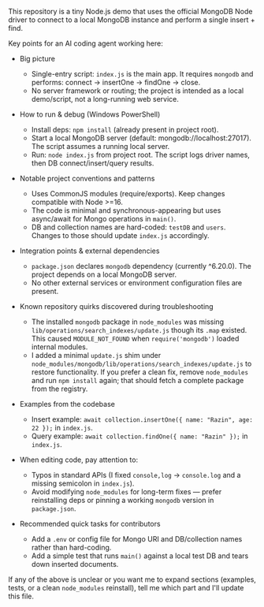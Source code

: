 This repository is a tiny Node.js demo that uses the official MongoDB Node driver to connect to a local MongoDB instance and perform a single insert + find.

Key points for an AI coding agent working here:

- Big picture
  - Single-entry script: `index.js` is the main app. It requires `mongodb` and performs: connect -> insertOne -> findOne -> close.
  - No server framework or routing; the project is intended as a local demo/script, not a long-running web service.

- How to run & debug (Windows PowerShell)
  - Install deps: `npm install` (already present in project root).
  - Start a local MongoDB server (default: mongodb://localhost:27017). The script assumes a running local server.
  - Run: `node index.js` from project root. The script logs driver names, then DB connect/insert/query results.

- Notable project conventions and patterns
  - Uses CommonJS modules (require/exports). Keep changes compatible with Node >=16.
  - The code is minimal and synchronous-appearing but uses async/await for Mongo operations in `main()`.
  - DB and collection names are hard-coded: `testDB` and `users`. Changes to those should update `index.js` accordingly.

- Integration points & external dependencies
  - `package.json` declares `mongodb` dependency (currently ^6.20.0). The project depends on a local MongoDB server.
  - No other external services or environment configuration files are present.

- Known repository quirks discovered during troubleshooting
  - The installed `mongodb` package in `node_modules` was missing `lib/operations/search_indexes/update.js` though its `.map` existed. This caused `MODULE_NOT_FOUND` when `require('mongodb')` loaded internal modules.
  - I added a minimal `update.js` shim under `node_modules/mongodb/lib/operations/search_indexes/update.js` to restore functionality. If you prefer a clean fix, remove `node_modules` and run `npm install` again; that should fetch a complete package from the registry.

- Examples from the codebase
  - Insert example: `await collection.insertOne({ name: "Razin", age: 22 });` in `index.js`.
  - Query example: `await collection.findOne({ name: "Razin" });` in `index.js`.

- When editing code, pay attention to:
  - Typos in standard APIs (I fixed `console,log` -> `console.log` and a missing semicolon in `index.js`).
  - Avoid modifying `node_modules` for long-term fixes — prefer reinstalling deps or pinning a working `mongodb` version in `package.json`.

- Recommended quick tasks for contributors
  - Add a `.env` or config file for Mongo URI and DB/collection names rather than hard-coding.
  - Add a simple test that runs `main()` against a local test DB and tears down inserted documents.

If any of the above is unclear or you want me to expand sections (examples, tests, or a clean `node_modules` reinstall), tell me which part and I'll update this file.
